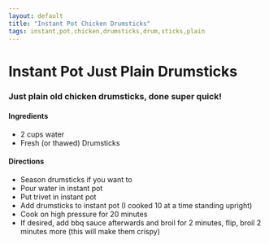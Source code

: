 ```yaml
---
layout: default
title: "Instant Pot Chicken Drumsticks"
tags: instant,pot,chicken,drumsticks,drum,sticks,plain
---
```

# Instant Pot Just Plain Drumsticks

### Just plain old chicken drumsticks, done super quick!

#### Ingredients
- 2 cups water
- Fresh (or thawed) Drumsticks

#### Directions
- Season drumsticks if you want to
- Pour water in instant pot
- Put trivet in instant pot
- Add drumsticks to instant pot (I cooked 10 at a time standing upright)
- Cook on high pressure for 20 minutes
- If desired, add bbq sauce afterwards and broil for 2 minutes, flip, broil 2 minutes more (this will make them crispy)
